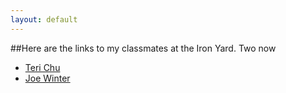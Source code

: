 ```yaml
---
layout: default
---
```


##Here are the links to my classmates at the Iron Yard.
Two now

* <a href="http://www.getlosthere.com">Teri Chu</a>
* <a href="https://joe.ventures">Joe Winter</a>